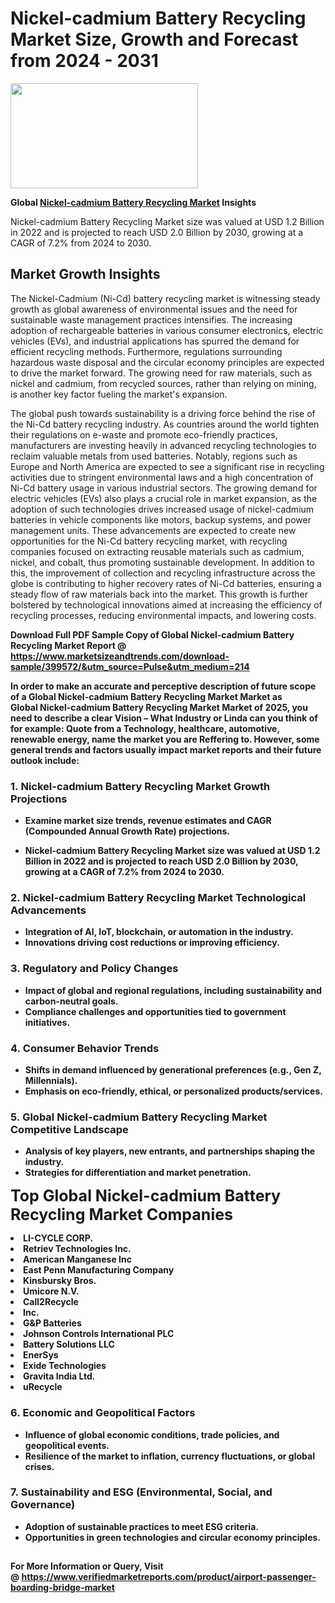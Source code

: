 <H1>Nickel-cadmium Battery Recycling Market Size, Growth and Forecast from 2024 - 2031</H1><img class="aligncenter size-medium wp-image-584254" src="https://thirdeyenews.in/wp-content/uploads/2024/09/Global-Market-Research-300x168.jpeg" alt="" width="300" height="168" /><p><strong>Global&nbsp;<a href="https://www.marketsizeandtrends.com/download-sample/399572/&amp;utm_source=Pulse&amp;utm_medium=214">Nickel-cadmium Battery Recycling Market</a> Insights</strong></p><p>Nickel-cadmium Battery Recycling Market size was valued at USD 1.2 Billion in 2022 and is projected to reach USD 2.0 Billion by 2030, growing at a CAGR of 7.2% from 2024 to 2030.</p><p><h2>Market Growth Insights</h2> <p>The Nickel-Cadmium (Ni-Cd) battery recycling market is witnessing steady growth as global awareness of environmental issues and the need for sustainable waste management practices intensifies. The increasing adoption of rechargeable batteries in various consumer electronics, electric vehicles (EVs), and industrial applications has spurred the demand for efficient recycling methods. Furthermore, regulations surrounding hazardous waste disposal and the circular economy principles are expected to drive the market forward. The growing need for raw materials, such as nickel and cadmium, from recycled sources, rather than relying on mining, is another key factor fueling the market's expansion.</p> <p><strong></strong></p> <p>The global push towards sustainability is a driving force behind the rise of the Ni-Cd battery recycling industry. As countries around the world tighten their regulations on e-waste and promote eco-friendly practices, manufacturers are investing heavily in advanced recycling technologies to reclaim valuable metals from used batteries. Notably, regions such as Europe and North America are expected to see a significant rise in recycling activities due to stringent environmental laws and a high concentration of Ni-Cd battery usage in various industrial sectors. The growing demand for electric vehicles (EVs) also plays a crucial role in market expansion, as the adoption of such technologies drives increased usage of nickel-cadmium batteries in vehicle components like motors, backup systems, and power management units. These advancements are expected to create new opportunities for the Ni-Cd battery recycling market, with recycling companies focused on extracting reusable materials such as cadmium, nickel, and cobalt, thus promoting sustainable development. In addition to this, the improvement of collection and recycling infrastructure across the globe is contributing to higher recovery rates of Ni-Cd batteries, ensuring a steady flow of raw materials back into the market. This growth is further bolstered by technological innovations aimed at increasing the efficiency of recycling processes, reducing environmental impacts, and lowering costs. <p><strong></p><p><span class=""><strong>Download Full PDF Sample Copy of Global Nickel-cadmium Battery Recycling Market Report</strong> @ <a href="https://www.marketsizeandtrends.com/download-sample/399572/&amp;utm_source=Pulse&amp;utm_medium=214" target="_blank">https://www.marketsizeandtrends.com/download-sample/399572/&amp;utm_source=Pulse&amp;utm_medium=214</a></span></p><p>In order to make an accurate and perceptive description of future scope of a Global&nbsp;Nickel-cadmium Battery Recycling Market Market as Global&nbsp;Nickel-cadmium Battery Recycling Market Market of 2025, you need to describe a clear Vision &ndash; What Industry or Linda can you think of for example: Quote from a Technology, healthcare, automotive, renewable energy, name the market you are Reffering to. However, some general trends and factors usually impact market reports and their future outlook include:</p><h3>1.&nbsp;<strong>Nickel-cadmium Battery Recycling Market Growth Projections</strong></h3><ul><li>Examine market size trends, revenue estimates and CAGR (Compounded Annual Growth Rate) projections.</li><li><p>Nickel-cadmium Battery Recycling Market size was valued at USD 1.2 Billion in 2022 and is projected to reach USD 2.0 Billion by 2030, growing at a CAGR of 7.2% from 2024 to 2030.</p></li></ul><h3>2.&nbsp;<strong>Nickel-cadmium Battery Recycling Market Technological Advancements</strong></h3><ul><li>Integration of AI, IoT, blockchain, or automation in the industry.</li><li>Innovations driving cost reductions or improving efficiency.</li></ul><h3>3.&nbsp;<strong>Regulatory and Policy Changes</strong></h3><ul><li>Impact of global and regional regulations, including sustainability and carbon-neutral goals.</li><li>Compliance challenges and opportunities tied to government initiatives.</li></ul><h3>4.&nbsp;<strong>Consumer Behavior Trends</strong></h3><ul><li>Shifts in demand influenced by generational preferences (e.g., Gen Z, Millennials).</li><li>Emphasis on eco-friendly, ethical, or personalized products/services.</li></ul><h3>5.&nbsp;<strong>Global Nickel-cadmium Battery Recycling Market Competitive Landscape</strong></h3><ul><li>Analysis of key players, new entrants, and partnerships shaping the industry.</li><li>Strategies for differentiation and market penetration.</li></ul><p data-pm-slice="1 1 []"><span style="color: inherit; font-family: inherit; font-size: 25px;">Top Global Nickel-cadmium Battery Recycling Market Companies</span></p><div class="" data-test-id=""><p><li>LI-CYCLE CORP.</li><li> Retriev Technologies Inc.</li><li> American Manganese Inc</li><li> East Penn Manufacturing Company</li><li> Kinsbursky Bros.</li><li> Umicore N.V.</li><li> Call2Recycle</li><li> Inc.</li><li> G&P Batteries</li><li> Johnson Controls International PLC</li><li> Battery Solutions LLC</li><li> EnerSys</li><li> Exide Technologies</li><li> Gravita India Ltd.</li><li> uRecycle</li></p></div><h3>6.&nbsp;<strong>Economic and Geopolitical Factors</strong></h3><ul><li>Influence of global economic conditions, trade policies, and geopolitical events.</li><li>Resilience of the market to inflation, currency fluctuations, or global crises.</li></ul><h3>7.&nbsp;<strong>Sustainability and ESG (Environmental, Social, and Governance)</strong></h3><ul><li>Adoption of sustainable practices to meet ESG criteria.</li><li>Opportunities in green technologies and circular economy principles.</li></ul><h2><strong style="font-size: 14px;">For More Information or Query, Visit @&nbsp;</strong><a style="background-color: #ffffff; font-size: 14px;" href="https://www.marketsizeandtrends.com/report/nickel-cadmium-battery-recycling-market/" target="_blank">https://www.verifiedmarketreports.com/product/airport-passenger-boarding-bridge-market</a></h2>
